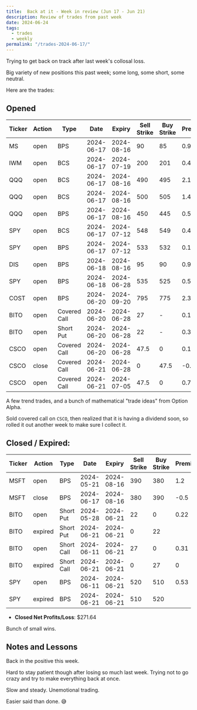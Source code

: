 ```yaml
---
title:  Back at it - Week in review (Jun 17 - Jun 21)
description: Review of trades from past week
date: 2024-06-24
tags:
  - trades
  - weekly
permalink: "/trades-2024-06-17/"
---
```


Trying to get back on track after last week's collosal loss.

Big variety of new positions this past week; some long, some short, some neutral.

Here are the trades:

## Opened

<div class="trade-table weekly full-width">

|**Ticker**|**Action**|**Type**|**Date**|**Expiry**|**Sell Strike**|**Buy Strike**|**Premium**|**Qty**|**Fee**|**Net**|
|---|---|---|---|---|---|---|---|---|---|---|
|MS|open|BPS|2024-06-17|2024-08-16|90|85|0.99|2|1.12|196.88|$196.88|
|IWM|open|BCS|2024-06-17|2024-07-19|200|201|0.45|1|2.11|42.89|$42.89|
|QQQ|open|BCS|2024-06-17|2024-08-16|490|495|2.16|1|1.43|214.57|$214.57|
|QQQ|open|BCS|2024-06-17|2024-08-16|500|505|1.41|1|1.42|139.58|$139.58|
|QQQ|open|BPS|2024-06-17|2024-08-16|450|445|0.54|1|1.41|52.59|$52.59|
|SPY|open|BCS|2024-06-17|2024-07-12|548|549|0.44|1|1.41|42.59|$42.59|
|SPY|open|BPS|2024-06-17|2024-07-12|533|532|0.16|1|1.41|14.59|$14.59|
|DIS|open|BPS|2024-06-18|2024-08-16|95|90|0.99|2|1.4|196.6|$196.60|
|SPY|open|BPS|2024-06-18|2024-06-28|535|525|0.52|3|7.13|148.87|$148.87|
|COST|open|BPS|2024-06-20|2024-09-20|795|775|2.36|1|2.12|233.88|$233.88|
|BITO|open|Covered Call|2024-06-20|2024-06-28|27|-|0.1|1|0.8|9.2|$9.20|
|BITO|open|Short Put|2024-06-20|2024-06-28|22|-|0.35|1|0.8|34.2|$34.20|
|CSCO|open|Covered Call|2024-06-20|2024-06-28|47.5|0|0.1|1|1.04|8.96|
|CSCO|close|Covered Call|2024-06-21|2024-06-28|0|47.5|-0.59|1|1.54|-60.54|
|CSCO|open|Covered Call|2024-06-21|2024-07-05|47.5|0|0.71|1|1.54|69.46|
</div>

A few trend trades, and a bunch of mathematical "trade ideas" from Option Alpha.

Sold covered call on `CSCO`, then realized that it is having a dividend soon, so rolled it out another week to make sure I collect it.

## Closed / Expired:

<div class = "trade-table monthly full-width">

|**Ticker**|**Action**|**Type**|**Date**|**Expiry**|**Sell Strike**|**Buy Strike**|**Premium**|**Qty**|**Fee**|**Net**|**Profit/Loss**|
|---|---|---|---|---|---|---|---|---|---|---|---|
|MSFT|open|BPS|2024-05-21|2024-08-16|390|380|1.2|1|1.41|118.59|$67.19|
|MSFT|close|BPS|2024-06-17|2024-08-16|380|390|-0.5|1|1.4|-51.4|
|BITO|open|Short Put|2024-05-28|2024-06-21|22|0|0.22|1|0.8|21.2|$21.20|
|BITO|expired|Short Put|2024-06-21|2024-06-21|0|22||1||0|
|BITO|open|Short Call|2024-06-11|2024-06-21|27|0|0.31|1|1.04|29.96|$29.96|
|BITO|expired|Short Call|2024-06-21|2024-06-21|0|27|0|1|0|0|
|SPY|open|BPS|2024-06-11|2024-06-21|520|510|0.53|3|5.71|153.29|$153.29|
|SPY|expired|BPS|2024-06-21|2024-06-21|510|520||3||0|
</div>

- **Closed Net Profits/Loss**: $271.64

Bunch of small wins.

## Notes and Lessons

Back in the positive this week.

Hard to stay patient though after losing so much last week.  Trying not to go crazy and try to make everything back at once.

Slow and steady.  Unemotional trading.

Easier said than done. 😅

